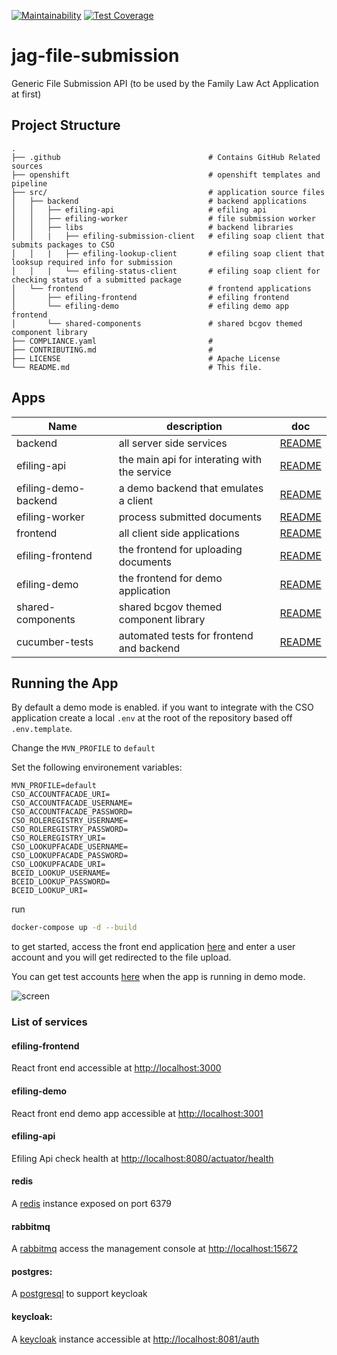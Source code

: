 [![Maintainability](https://api.codeclimate.com/v1/badges/4078a74ee2bb4d400fd9/maintainability)](https://codeclimate.com/github/bcgov/jag-file-submission/maintainability) [![Test Coverage](https://api.codeclimate.com/v1/badges/4078a74ee2bb4d400fd9/test_coverage)](https://codeclimate.com/github/bcgov/jag-file-submission/test_coverage)

# jag-file-submission

Generic File Submission API (to be used by the Family Law Act Application at first)

## Project Structure

    .
    ├── .github                                 # Contains GitHub Related sources
    ├── openshift                               # openshift templates and pipeline
    ├── src/                                    # application source files
    │   ├── backend                             # backend applications
    │   │   ├── efiling-api                     # efiling api
    │   │   ├── efiling-worker                  # file submission worker
    │   │   ├── libs                            # backend libraries
    │   │   |   ├── efiling-submission-client   # efiling soap client that submits packages to CSO
    │   │   |   ├── efiling-lookup-client       # efiling soap client that looksup required info for submission
    │   │   |   └── efiling-status-client       # efiling soap client for checking status of a submitted package
    │   └── frontend                            # frontend applications
    │       ├── efiling-frontend                # efiling frontend
    │       └── efiling-demo                    # efiling demo app frontend
    │       └── shared-components               # shared bcgov themed component library
    ├── COMPLIANCE.yaml                         #
    ├── CONTRIBUTING.md                         #
    ├── LICENSE                                 # Apache License
    └── README.md                               # This file.

## Apps

| Name                 | description                                  | doc                                                  |
| -------------------- | -------------------------------------------- | ---------------------------------------------------- |
| backend              | all server side services                     | [README](src/backend/README.md)                      |
| efiling-api          | the main api for interating with the service | [README](src/backend/efiling-api/README.md)          |
| efiling-demo-backend | a demo backend that emulates a client        | [README](src/backend/efiling-backend-demo/README.md) |
| efiling-worker       | process submitted documents                  | [README](src/backend/efiling-worker/README.md)       |
| frontend             | all client side applications                 | [README](src/frontend/README.md)                     |
| efiling-frontend     | the frontend for uploading documents         | [README](src/frontend/efiling-frontend/README.md)    |
| efiling-demo         | the frontend for demo application            | [README](src/frontend/efiling-demo/README.md)        |
| shared-components    | shared bcgov themed component library        | [README](src/frontend/shared-components/README.md)   |
| cucumber-tests       | automated tests for frontend and backend     | [README](tests/README.md)                            |

## Running the App

By default a demo mode is enabled.
if you want to integrate with the CSO application create a local `.env` at the root of the repository based off `.env.template`. 

Change the `MVN_PROFILE` to `default`

Set the following environement variables:

```
MVN_PROFILE=default
CSO_ACCOUNTFACADE_URI=
CSO_ACCOUNTFACADE_USERNAME=
CSO_ACCOUNTFACADE_PASSWORD=
CSO_ROLEREGISTRY_USERNAME=
CSO_ROLEREGISTRY_PASSWORD=
CSO_ROLEREGISTRY_URI=
CSO_LOOKUPFACADE_USERNAME=
CSO_LOOKUPFACADE_PASSWORD=
CSO_LOOKUPFACADE_URI=
BCEID_LOOKUP_USERNAME=
BCEID_LOOKUP_PASSWORD=
BCEID_LOOKUP_URI=
```

run

```bash
docker-compose up -d --build
```

to get started, access the front end application [here](http://localhost:3001) and enter a user account and you will get redirected to the file upload.

You can get test accounts [here](https://bcgov.github.io/jag-file-submission/#/gettingStarted?id=test-accounts) when the app is running in demo mode.

![screen](https://user-images.githubusercontent.com/55710226/86496547-cdfac680-bd32-11ea-84a4-a8e5a8bf42a2.png)

### List of services

#### efiling-frontend

React front end accessible at [http://localhost:3000](http://localhost:3000)

#### efiling-demo

React front end demo app accessible at [http://localhost:3001](http://localhost:3001)

#### efiling-api

Efiling Api check health at [http://localhost:8080/actuator/health](http://localhost:8080/actuator/health)

#### redis
    
A [redis](https://redis.io/) instance exposed on port 6379

#### rabbitmq

A [rabbitmq](https://www.rabbitmq.com/) access the management console at [http://localhost:15672](http://localhost:15672)

#### postgres:

A [postgresql](https://www.postgresql.org/) to support keycloak

#### keycloak:

A [keycloak](https://www.keycloak.org/) instance accessible at [http://localhost:8081/auth](http://localhost:8081/auth)
